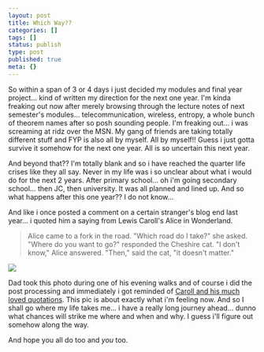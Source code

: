 ```yaml
---
layout: post
title: Which Way??
categories: []
tags: []
status: publish
type: post
published: true
meta: {}
---
```

So within a span of 3 or 4 days i just decided my modules and final year project... kind of written my direction for the next one year. I'm kinda freaking out now after merely browsing through the lecture notes of next semester's modules... telecommunication, wireless, entropy, a whole bunch of theorem names after so posh sounding people. I'm freaking out... i was screaming at ridz over the MSN. My gang of friends are taking totally different stuff and FYP is also all by myself. All by myself!! Guess i just gotta survive it somehow for the next one year. All is so uncertain this next year.

And beyond that?? I'm totally blank and so i have reached the quarter life crises like they all say. Never in my life was i so unclear about what i would do for the next 2 years. After primary school... oh i'm going secondary school... then JC, then university. It was all planned and lined up. And so what happens after this one year?? I do not know...

And like i once posted a comment on a certain stranger's blog end last year... i quoted him a saying from Lewis Caroll's Alice in Wonderland.

> Alice came to a fork in the road. "Which road do I take?" she asked. "Where do you want to go?" responded the Cheshire cat. "I don't know," Alice answered. "Then," said the cat, "it doesn't matter."

![](http://static.flickr.com/65/198665891_20426252d3.jpg)

Dad took this photo during one of his evening walks and of course i did the post processing and immediately i got reminded of [Caroll and his much loved quotations](http://ww.thinkexist.com/quotes/lewis_carroll/ "Quotations by Lewis Caroll"). This pic is about exactly what i'm feeling now. And so I shall go where my life takes me... i have a really long journey ahead... dunno what chances will strike me where and when and why. I guess i'll figure out somehow along the way.

And hope you all do too and _you_ too.
